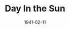 ---
title: Day In the Sun
date: 1941-02-11
closing_date: 1941-02-14
layout: productions
playbill:
Theatre: Theatre Jacksonville
Venue: Little Theatre
cast:
- Ann Sumner: Janice Martin
- Brickie Hubbell: Barbara Mason
- Charlie Sumner: Carl Baker
- Dick Blanchard: Jack A. Pace
- Ed Hubbell: Harold Hornbeak
- Frank Burroughs: Charles Roberts
- George Duke: J. Ray Driver, Jr.
- Gertrude Hubbell: Dorothy Lupfer
- Helen Bennett: Dorothy Kenniston
- J.D. Crabshaw: Dodd Pace
- Judge Livingstone: John F. Crocker
- Martin Malloon: George Stanly
- Miss McLean: Martha Conner
- Mrs. Crabshaw: Lucie Olive Gaines
- Mrs. Duffy: Elizabeth Hulett
- Mrs. Joe Bono: Eleonor Edwards
crew:
- Assistant to Director: Anna Crocker
- Director: Pol Delgado
- Electrician: Alex Pillsbury
- Make-up:
  - Jean Runyon
  - Stanley Morrell
- Props: Eleonor Edwards
- Technical Director: Mary Courtney
orchestra:
---